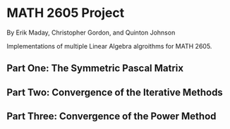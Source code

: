 MATH 2605 Project
===================

By Erik Maday, Christopher Gordon, and Quinton Johnson

Implementations of multiple Linear Algebra algroithms for MATH 2605.

Part One: The Symmetric Pascal Matrix
-----------------------------

Part Two: Convergence of the Iterative Methods
-----------------------------

Part Three: Convergence of the Power Method
-----------------------------

